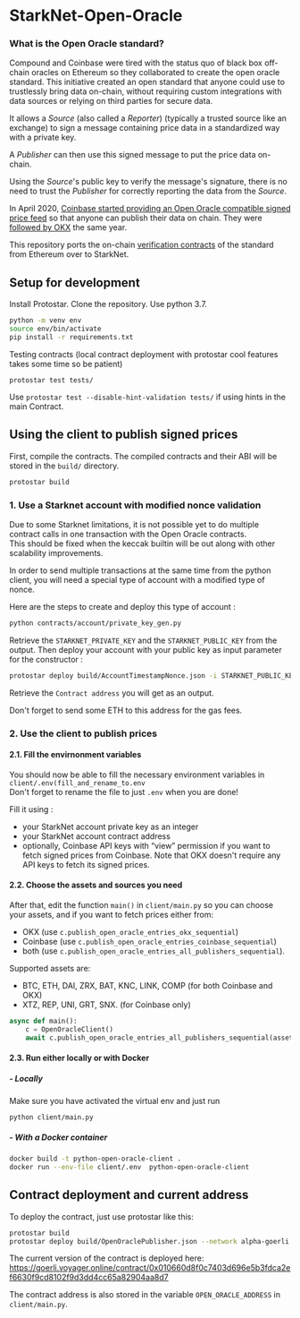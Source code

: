 # StarkNet-Open-Oracle

### What is the Open Oracle standard?
Compound and Coinbase were tired with the status quo of black box off-chain oracles on Ethereum so they collaborated to create the open oracle standard. This initiative created an open standard that anyone could use to trustlessly bring data on-chain, without requiring custom integrations with data sources or relying on third parties for secure data.

It allows a *Source* (also called a *Reporter*) (typically a trusted source like an exchange) to sign a message containing price data in a standardized way with a private key.

A *Publisher* can then use this signed message to put the price data on-chain.

Using the *Source*'s public key to verify the message's signature, there is no need to trust the *Publisher* for correctly reporting the data from the *Source*.


In April 2020, [Coinbase started providing an Open Oracle compatible signed price feed](https://blog.coinbase.com/introducing-the-coinbase-price-oracle-6d1ee22c7068) so that anyone can publish their data on chain.
They were [followed by OKX](https://www.okx.com/academy/en/okex-enhances-support-for-defi-growth-with-its-secure-price-feed-okex-oracle) the same year.


This repository ports the on-chain [verification contracts](https://github.com/compound-finance/open-oracle/blob/0e148fdb0e8cbe4d412548490609679621ab2325/contracts/OpenOracleData.sol#L40-L43) of the standard from Ethereum over to StarkNet.


## Setup for development  
Install Protostar. Clone the repository. Use python 3.7.

```bash
python -m venv env
source env/bin/activate
pip install -r requirements.txt
```

Testing contracts (local contract deployment with protostar cool features takes some time so be patient)

```
protostar test tests/
```

Use `protostar test --disable-hint-validation tests/` if using hints in the main Contract.

## Using the client to publish signed prices  

First, compile the contracts. The compiled contracts and their ABI will be stored in the  `build/` directory. 

```bash
protostar build
```

### 1. Use a Starknet account with modified nonce validation 

Due to some Starknet limitations, it is not possible yet to do multiple contract calls in one transaction with the Open Oracle contracts.  
This should be fixed when the keccak builtin will be out along with other scalability improvements.  

In order to send multiple transactions at the same time from the python client, you will need a special type of account with a modified type of nonce.


Here are the steps to create and deploy this type of account : 

```bash 
python contracts/account/private_key_gen.py
```

Retrieve the `STARKNET_PRIVATE_KEY` and the `STARKNET_PUBLIC_KEY` from the output.
Then deploy your account with your public key as input parameter for the constructor : 

```bash
protostar deploy build/AccountTimestampNonce.json -i STARKNET_PUBLIC_KEY --network alpha-goerli
```

Retrieve the `Contract address` you will get as an output. 

Don't forget to send some ETH to this address for the gas fees. 

### 2. Use the client to publish prices 

#### 2.1. Fill the envirnonment variables 
You should now be able to fill the necessary environment variables in `client/.env(fill_and_rename_to.env`  
Don't forget to rename the file to just  `.env` when you are done!  

Fill it using : 

- your StarkNet account private key as an integer
- your StarkNet account contract address
- optionally, Coinbase API keys with “view” permission if you want to fetch signed prices from Coinbase.
Note that OKX doesn't require any API keys to fetch its signed prices.

#### 2.2. Choose the assets and sources you need 

After that, edit the function `main()` in `client/main.py` so you can choose your assets, and if you want to fetch prices either from:
- OKX (use `c.publish_open_oracle_entries_okx_sequential`)
- Coinbase (use `c.publish_open_oracle_entries_coinbase_sequential`)
- both (use `c.publish_open_oracle_entries_all_publishers_sequential`).

Supported assets are:
- BTC, ETH, DAI, ZRX, BAT, KNC, LINK, COMP (for both Coinbase and OKX)
- XTZ, REP, UNI, GRT, SNX. (for Coinbase only)

```python
async def main():
    c = OpenOracleClient()
    await c.publish_open_oracle_entries_all_publishers_sequential(assets=['btc', 'eth'])
```

#### 2.3. Run either locally or with Docker  

##### - Locally
Make sure you have activated the virtual env and just run 
```
python client/main.py
```


##### - With a Docker container

```bash
docker build -t python-open-oracle-client .
docker run --env-file client/.env  python-open-oracle-client
```

## Contract deployment and current address

To deploy the contract, just use protostar like this:

```bash
protostar build
protostar deploy build/OpenOraclePublisher.json --network alpha-goerli
```

The current version of the contract is deployed here: https://goerli.voyager.online/contract/0x010660d8f0c7403d696e5b3fdca2ef6630f9cd8102f9d3dd4cc65a82904aa8d7

The contract address is also stored in the variable `OPEN_ORACLE_ADDRESS` in `client/main.py`.
